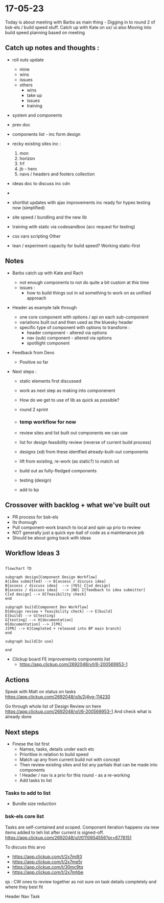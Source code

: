 # 17-05-23

Today is about meeting with Barbs as main thing - Digging in to round 2 of bsk-els / build speed stuff.
Catch up with Kate on ux/ ui also
Moving into build speed planning based on meeting


## Catch up notes and thoughts :
- roll outs update
  - mine
  - wins
  - issues
  - others
    - wins
    - take up
    - issues
    - training

- system and components
- prev doc
- components list - inc form design
- recky existing sites inc :
  1. mon
  2. horizon
  3. frf
  4. jb - hero
  5. navs / headers and footers collection
- ideas doc to discuss inc cdn
-
- shortlist updates with ajax improvements inc ready for hypes testing now (simplified)
- site speed / bundling and the new lib
- training with static via codesandbox (acc request for testing)
- css vars scripting
Other
- lean / experiment capacity for build speed? Working static-first


## Notes

- Barbs catch up with Kate and Rach
  - not enough components to not do quite a bit custom at this time
  - issues :
    - how to build things out in xd something to work on as unifiied approach

- Header as example talk through
  -  one core component with options / api on each sub-component
  -  variations built out and then used as the bluesky header
  -  specific type of component with options to transform :
     -  header component - altered via options
     -  nav (sub) component - altered via options
     -  spotllight component


- Feedback from Devs
  -  Positive so far


- Next steps :
  - static elements first discussed
  - work as next step as making into componenent

  - How do we get to use of lib as quick as possible?
  - round 2 sprint

  - ### temp workflow for now
  - review sites and list built out components we can use
  - list for design feasibility review (reverse of current build process)
  - designs (xd) from these identfied already-built-out components
  - lift from existing, re-work (as static?) to match xd
  - build out as fully-fledged components
  - testing (design)
  - add to bp

## Crossover with backlog + what we've built out

- PR process for bsk-els
- Its thorough
- Pull component-work branch to local and spin up prio to review
- NOT generally just a quick eye-ball of code as a maintenance job
- Should be about going back with ideas



## Workflow Ideas 3

```mermaid

flowchart TD

subgraph design[Component Design Workflow]
A(idea submitted) --> B[assess / discuss idea]
B{assess / discuss idea}  --> |YES| C[xd design]
B{assess / discuss idea}  --> |NO| I[feedback to idea submitter]
C[xd design] --> D[feasibility check]
end

subgraph build[Component Dev Workflow]
D[design review + feasibility check] --> E[build]
E[build] --> G[testing]
G[testing] --> H[documentation]
H[documentation] --> J[PR]
J[PR] --> K[Completed + released into BP main branch]
end

subgraph build[In use]

end
```

- Clickup board FE improvements components list
  - https://app.clickup.com/2692048/v/l/6-200569953-1

## Actions

Speak with Matt on status on tasks
https://app.clickup.com/2692048/v/b/2j4yg-114230

Go through whole list of Design Review on here
https://app.clickup.com/2692048/v/l/6-200569953-1
And check what is already done

## Next steps
- Finese the list first
  - Names, tasks, details under each etc
  - Prioritise in relation to build speed
  - Match up any from current build not with concept
  - Then review existing sites and list any partials that can be made into components
  - ! Header / nav is a prio for this round - as a re-working
  - Add tasks to list

### Tasks to add to list
- Bundle size reduction


### bsk-els core list
Tasks are self-contained and scoped. Component iteration happens via new items added to teh list after current is signed-off.
https://app.clickup.com/2692048/v/l/f/110654556?pr=6776151

To discuss this arvo
- https://app.clickup.com/t/2x7mj93
- https://app.clickup.com/t/2x7me5r
- https://app.clickup.com/t/30mc9tq
- https://app.clickup.com/t/2x7mhbe

qs : CW ones to review together as not sure on task details completely and where they best fit

Header Nav Task

